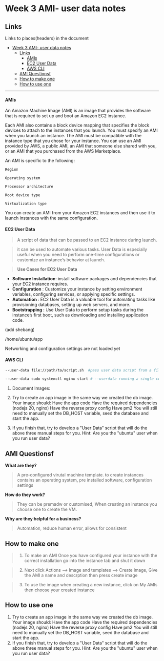 # Week 3 AMI- user data notes

## Links
Links to places(headers) in the document
- [Week 3 AMI- user data notes](#week-3-ami--user-data-notes)
  - [Links](#links)
      - [AMIs](#amis)
      - [EC2 User Data](#ec2-user-data)
      - [AWS CLI](#aws-cli)
  - [AMI Questionsf](#ami-questionsf)
  - [How to make one](#how-to-make-one)
  - [How to use one](#how-to-use-one)
_____




#### AMIs

An Amazon Machine Image (AMI) is an image that provides the software that is required to set up and boot an Amazon EC2 instance. 

Each AMI also contains a block device mapping that specifies the block devices to attach to the instances that you launch. You must specify an AMI when you launch an instance. The AMI must be compatible with the instance type that you chose for your instance. You can use an AMI provided by AWS, a public AMI, an AMI that someone else shared with you, or an AMI that you purchased from the AWS Marketplace.

An AMI is specific to the following:

    Region

    Operating system

    Processor architecture

    Root device type

    Virtualization type


You can create an AMI from your Amazon EC2 instances and then use it to launch instances with the same configuration.


#### EC2 User Data

>A script of data that can be passed to an EC2 instance during launch.

>it can be used to automate various tasks. User Data is especially useful when you need to perform one-time configurations or customize an instance’s behavior at launch.


>**Use Cases for EC2 User Data**


  * **Software Installation**: install software packages and dependencies that your EC2 instance requires.
  * **Configuration** : Customize your instance by setting environment variables, configuring services, or applying specific settings.
  * **Automation** : EC2 User Data is a valuable tool for automating tasks like provisioning databases, setting up web servers, and more.
  * **Bootstrapping** : Use User Data to perform setup tasks during the instance’s first boot, such as downloading and installing application code.

(add shebang)

/home/ubuntu/app

Networking and configuration settings are not loaded yet

#### AWS CLI


```bash
--user-data file://path/to/script.sh  #pass user data script from a file using AWS CLI
``` 

```bash
--user-data sudo systemctl nginx start # --userdata running a single command 
```


1. Document Images:


1. Try to create an app image in the same way we created the db image. Your image should:
Have the app code
Have the required dependencies (nodejs 20, nginx)
Have the reverse proxy config
Have pm2
You will still need to manually set the DB_HOST variable, seed the database and start the app.
1. If you finish that, try to develop a "User Data" script that will do the above three manual steps for you.
Hint: Are you the "ubuntu" user when you run user data?


## AMI Questionsf


**What are they?**
> A pre-configured virutal machine template. to create instances
contains an operating system, pre installed software, configuration settings

**How do they work?**
>They can be premadw or customised, When creating an instance you choose one to create the VM.

**Why are they helpful for a business?**
>Automation, reduce human error, allows for consistent


## How to make one
>1. To make an AMI Once you have configured your instance with the correct installation go into the instance tab and shut it down

>2. Next click Actions --> Image and templates --> Create image, Give the AMI a name and descrption then press create image

>3. To use the image when creating a new instance, click on My AMIs then choose your created instance

## How to use one


1. Try to create an app image in the same way we created the db image. Your image should:
Have the app code
Have the required dependencies (nodejs 20, nginx)
Have the reverse proxy config
Have pm2
You will still need to manually set the DB_HOST variable, seed the database and start the app.
1. If you finish that, try to develop a "User Data" script that will do the above three manual steps for you.
Hint: Are you the "ubuntu" user when you run user data?
